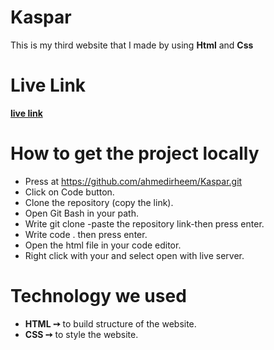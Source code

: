 # Kaspar 
This is my third website that I made by using **Html** and **Css** 

# Live Link
[**live link**](https://ahmedirheem.github.io/Kaspar/)

# How to get the project locally
* Press at https://github.com/ahmedirheem/Kaspar.git
* Click on Code button.
* Clone the repository (copy the link).
* Open Git Bash in your path.
* Write git clone -paste the repository link-then press enter.
* Write code . then press enter.
* Open the html file in your code editor.
* Right click with your and select open with live server.


# Technology we used
* **HTML ➙** to build structure of the website.
* **CSS ➙** to style the website.
